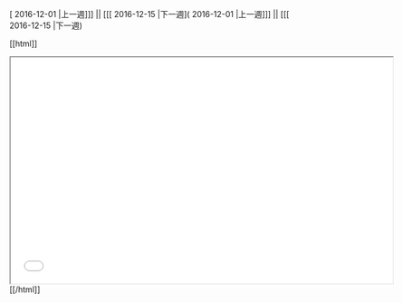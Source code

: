 [ 2016-12-01 |上一週]]] || [[[ 2016-12-15 |下一週]( 2016-12-01 |上一週]]] || [[[ 2016-12-15 |下一週)



[[html]]
<iframe src='<http://pad.hackingthursday.org>  ?showControls=true&showChat=true&showLineNumbers=true&useMonospaceFont=false' width=675 height=400></iframe>
[[/html]]
